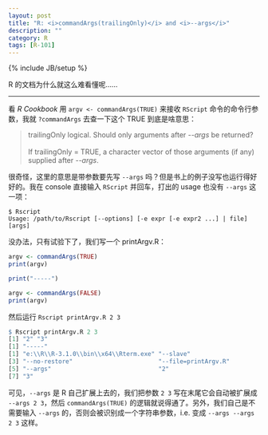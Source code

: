 ```yaml
---
layout: post
title: "R: <i>commandArgs(trailingOnly)</i> and <i>--args</i>"
description: ""
category: R
tags: [R-101]
---
```

{% include JB/setup %}

R 的文档为什么就这么难看懂呢……

-----

看 _R Cookbook_ 用 `argv <- commandArgs(TRUE)` 来接收 `RScript` 命令的命令行参数，我就 `?commandArgs` 去查一下这个 TRUE 到底是啥意思：

> trailingOnly	logical. Should only arguments after _--args_ be returned?
> <br/>  
> If trailingOnly = TRUE, a character vector of those arguments (if any) supplied after _--args_.

很奇怪，这里的意思是带参数要先写 `--args` 吗？但是书上的例子没写也运行得好好的。我在 console 直接输入 `RScript` 并回车，打出的 usage 也没有 `--args` 这一项：

```shell
$ Rscript
Usage: /path/to/Rscript [--options] [-e expr [-e expr2 ...] | file] [args]
```

没办法，只有试验下了，我们写一个 printArgv.R：

```r
argv <- commandArgs(TRUE)
print(argv)

print("-----")

argv <- commandArgs(FALSE)
print(argv)
```

然后运行 `Rscript printArgv.R 2 3`

```r
$ Rscript printArgv.R 2 3
[1] "2" "3"
[1] "-----"
[1] "e:\\R\\R-3.1.0\\bin\\x64\\Rterm.exe" "--slave"
[3] "--no-restore"                        "--file=printArgv.R"
[5] "--args"                              "2"
[7] "3"
```
	
可见，`--args` 是 R 自己扩展上去的，我们把参数 `2 3` 写在末尾它会自动被扩展成 `--args 2 3`，然后 `commandArgs(TRUE)` 的逻辑就说得通了。另外，我们自己是不需要输入 `--args` 的，否则会被识别成一个字符串参数，i.e. 变成 `--args --args 2 3` 这样。